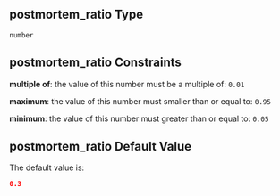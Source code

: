 ## postmortem\_ratio Type

`number`

## postmortem\_ratio Constraints

**multiple of**: the value of this number must be a multiple of: `0.01`

**maximum**: the value of this number must smaller than or equal to: `0.95`

**minimum**: the value of this number must greater than or equal to: `0.05`

## postmortem\_ratio Default Value

The default value is:

```json
0.3
```
